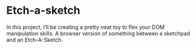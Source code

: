 # Etch-a-sketch
In this project, I’ll be creating a pretty neat toy to flex your DOM manipulation skills. A browser version of something between a sketchpad and an Etch-A-Sketch.
